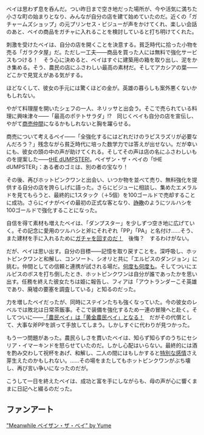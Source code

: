 <!-- title: ペイザン・ザ・ベイ -->
<!-- status: 生存 -->

ベイは思わず息を呑んだ。つい昨日まで空き地だった場所が、今や活気に満ちた小さな町の始まりとなり、みんなが自分の店を建て始めていたのだ。近くの「ガチャームズショップ」の元プリンセス・ビジューが声をかけてくれ、楽しい会話のあと、ベイの商品をガチャに入れることを検討していると打ち明けてくれた。

刺激を受けたベイは、自分の店を開くことを決意する。貧乏時代に拾った小物を売る「ガラクタ屋」だ。ただし一工夫――商品を買った人には無料で強化サービスもつける！　そう心に決めると、ベイはすぐに建築用の箱を取り出し、泥をかき集める。そう、農民の店にふさわしい最高の素材だ。そしてアカシアの葉――どこかで見覚えがある気がする。

ほどなくして、彼女の手元には驚くほどの金が。英雄の暮らしも案外悪くないかもしれない。

やがて料理屋を開いたシェフの一人、ネリッサと出会う。そこで売られている料理に興味津々――「最高のポテトサラダ」!?　同じくベイも自分の店を宣伝し、やがて[商売仲間](https://youtu.be/Tiq2wmF-NfQ?t=1125)になるかもしれないと胸を躍らせる。

商売について考えるベイ――「全強化するにはどれだけのラピスラズリが必要なんだろう？」残念ながら貧乏時代に培った数学力では答えが出せない。だが幸いにも、彼女の頭の中の声が助けてくれる。そしてその声は店の名にふさわしいものを提案した――[tHE dUMPSTER!](https://youtu.be/Tiq2wmF-NfQ?t=1764)。ペイザン・ザ・ベイの「tHE dUMPSTER」：ある者のゴミは、別の者の宝なり！

その後、再びホットピンクワンと出会い、いつか物を並べて売り、無料強化を提供する自分の店を誇らしげに語った。さらにビジューに相談し、集めたエメラルドを見てもらうと、最終的に1スタック（＋5個）を100ゴールドで売却することに成功。さらにイナがベイの最初の正式な客となり、[~~詐欺~~](https://youtu.be/Tiq2wmF-NfQ?t=2714)のようにツルハシを100ゴールドで強化することになった。

自信を得て素材も増えたベイは、「ダンプスター」を少しずつ空き地に広げていく。その記念に愛用のツルハシと斧にそれぞれ「PP」「PA」と名付け……そう、また建材を手に入れるために[ガチャを回すのだ！](https://youtu.be/Tiq2wmF-NfQ?t=3602)　後悔？　するわけがない。

だが、ベイは思い出す。自分の目標――記憶を取り戻すことを。深呼吸し、ホットピンクワンと和解し、コンソート、シオリと共に「エルピスのダンジョン」に挑む。仲間としての信頼と連携が試される場だ。[何度も何度も](https://youtu.be/Tiq2wmF-NfQ?t=6308)。そしてついにエルピスのボスを打ち倒したとき、ホットピンクワンは自分が誰であったかを思い出す。任務を終えた彼女たちは姫に報告し、フィアは「アウトランダーこそ英雄であり、廃墟の要塞を調査している」と知るのだった。

力を増したベイだったが、同時にステインたちも強くなっていた。今の彼女のレベルでは敗北は日常茶飯事。そこで装備を強化するため一連の冒険へと赴く。そしてついに――[「農民ベイ」は「黄金農民ベイ」となる！](https://youtu.be/Tiq2wmF-NfQ?t=9443)　だがその代償として、大事な斧PPを誤って手放してしまう。しかしすぐに代わりが見つかった。

もう一つ問題があった。農民らしさを貫いたベイは、知らず知らずのうちにセシリア・イマーキンドを怒らせていたのだ。しかし心配はいらない。最終的には酒を酌み交わして祝杯をあげ、和解し、二人の間にはもしかすると[特別な感情](https://youtu.be/Tiq2wmF-NfQ?t=10425)さえ芽生えたのかもしれない。……その場をまたしてもホットピンクワンがぶち壊し、再び言い争いになったのだが。

こうして一日を終えたベイは、成功と富を手にしながらも、母の声が心に響くままに日記へと綴るのだった。

## ファンアート

["Meanwhile ペイザン・ザ・ベイ" by Yume](https://x.com/Yume_ato29/status/1919498300232982554)
